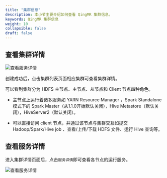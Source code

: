 ```yaml
---
title: "集群信息"
description: 本小节主要介绍如何查看 QingMR 集群信息。 
keywords: QingMR 集群信息
weight: 10
collapsible: false
draft: false
---
```




## 查看集群详情

![查看服务详情](../../_images/cluster_detail.png)

创建成功后，点击集群列表页面相应集群可查看集群详情。

可以看到集群分为 HDFS 主节点、主节点、从节点和 Client 节点四种角色。

- 主节点上运行着诸多服务如 YARN Resource Manager ，Spark Standalone 模式下的 Spark Master（从1.1.0开始默认关闭），Hive Metastore（默认关闭），HiveServer2（默认关闭）。

- 可以直接访问 client 节点，并通过该节点与集群交互如提交 Hadoop/Spark/Hive job 、查看/上传/下载 HDFS 文件、运行 Hive 查询等。

## 查看服务详情

进入集群详情页面后，点击`服务详情`即可查看各节点的运行服务。

![查看服务详情](../../_images/service_detail.png)
